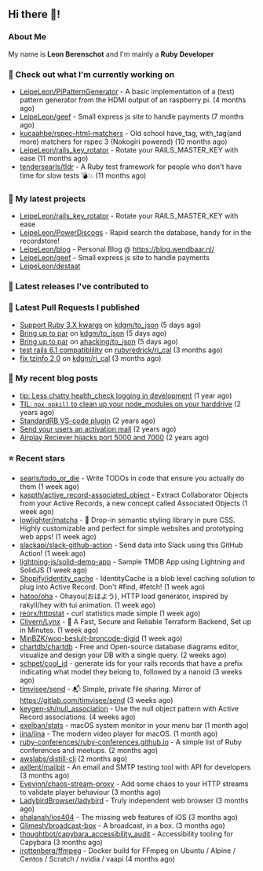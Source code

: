 ## Hi there 👋!

### About Me

My name is **Leon Berenschot** and I'm mainly a **Ruby Developer**
<br>

### 👷 Check out what I'm currently working on

- [LeipeLeon/PiPatternGenerator](https://github.com/LeipeLeon/PiPatternGenerator) - A basic implementation of a (test) pattern generator from the HDMI output of an raspberry pi. (4 months ago)
- [LeipeLeon/geef](https://github.com/LeipeLeon/geef) - Small express js site to handle payments (7 months ago)
- [kucaahbe/rspec-html-matchers](https://github.com/kucaahbe/rspec-html-matchers) - Old school have_tag, with_tag(and more) matchers for rspec 3 (Nokogiri powered) (10 months ago)
- [LeipeLeon/rails_key_rotator](https://github.com/LeipeLeon/rails_key_rotator) - Rotate your RAILS_MASTER_KEY with ease (11 months ago)
- [tendersearls/tldr](https://github.com/tendersearls/tldr) - A Ruby test framework for people who don&#39;t have time for slow tests 💣💥 (11 months ago)

### 🌱 My latest projects

- [LeipeLeon/rails_key_rotator](https://github.com/LeipeLeon/rails_key_rotator) - Rotate your RAILS_MASTER_KEY with ease
- [LeipeLeon/PowerDiscogs](https://github.com/LeipeLeon/PowerDiscogs) - Rapid search the database, handy for in the recordstore!
- [LeipeLeon/blog](https://github.com/LeipeLeon/blog) - Personal Blog @ https://blog.wendbaar.nl/
- [LeipeLeon/geef](https://github.com/LeipeLeon/geef) - Small express js site to handle payments
- [LeipeLeon/destaat](https://github.com/LeipeLeon/destaat)

### 🔭 Latest releases I've contributed to


### 🔨 Latest Pull Requests I published

- [Support Ruby 3.X kwargs](https://github.com/kdgm/to_json/pull/3) on [kdgm/to_json](https://github.com/kdgm/to_json) (5 days ago)
- [Bring up to par](https://github.com/kdgm/to_json/pull/2) on [kdgm/to_json](https://github.com/kdgm/to_json) (5 days ago)
- [Bring up to par](https://github.com/ahacking/to_json/pull/8) on [ahacking/to_json](https://github.com/ahacking/to_json) (5 days ago)
- [test rails 6.1 compatiblility](https://github.com/rubyredrick/ri_cal/pull/24) on [rubyredrick/ri_cal](https://github.com/rubyredrick/ri_cal) (3 months ago)
- [fix tzinfo 2 0](https://github.com/kdgm/ri_cal/pull/4) on [kdgm/ri_cal](https://github.com/kdgm/ri_cal) (3 months ago)

### 📜 My recent blog posts

- [tip: Less chatty health_check logging in development](https://www.wendbaar.nl/posts/2023/07/tip_less_chatty_health_check_logging_in_development) (1 year ago)
- [TIL: `npx npkill` to clean up your node_modules on your harddrive](https://www.wendbaar.nl/posts/2023/03/til_npx_npkill_to_clean_up_your_node_modules_on_your_harddrive) (2 years ago)
- [StandardRB VS-code plugin](https://www.wendbaar.nl/posts/2023/02/standardrb_vscode_plugin) (2 years ago)
- [Send your users an activation mail](https://www.wendbaar.nl/posts/2023/02/send_your_users_an_activation_mail) (2 years ago)
- [Airplay Reciever hijacks port 5000 and 7000](https://www.wendbaar.nl/posts/2023/02/airplay_reciever_hijacks_port_5000_and_7000) (2 years ago)

### ⭐ Recent stars

- [searls/todo_or_die](https://github.com/searls/todo_or_die) - Write TODOs in code that ensure you actually do them (1 week ago)
- [kaspth/active_record-associated_object](https://github.com/kaspth/active_record-associated_object) - Extract Collaborator Objects from your Active Records, a new concept called Associated Objects (1 week ago)
- [lowlighter/matcha](https://github.com/lowlighter/matcha) - 🍵 Drop-in semantic styling library in pure CSS. Highly customizable and perfect for simple websites and prototyping web apps! (1 week ago)
- [slackapi/slack-github-action](https://github.com/slackapi/slack-github-action) - Send data into Slack using this GitHub Action! (1 week ago)
- [lightning-js/solid-demo-app](https://github.com/lightning-js/solid-demo-app) - Sample TMDB App using Lightning and SolidJS (1 week ago)
- [Shopify/identity_cache](https://github.com/Shopify/identity_cache) - IdentityCache is a blob level caching solution to plug into Active Record. Don&#39;t #find, #fetch! (1 week ago)
- [hatoo/oha](https://github.com/hatoo/oha) - Ohayou(おはよう), HTTP load generator, inspired by rakyll/hey with tui animation. (1 week ago)
- [reorx/httpstat](https://github.com/reorx/httpstat) - curl statistics made simple (1 week ago)
- [Clivern/Lynx](https://github.com/Clivern/Lynx) - 🐺 A Fast, Secure and Reliable Terraform Backend, Set up in Minutes. (1 week ago)
- [MinBZK/woo-besluit-broncode-digid](https://github.com/MinBZK/woo-besluit-broncode-digid) (1 week ago)
- [chartdb/chartdb](https://github.com/chartdb/chartdb) - Free and Open-source database diagrams editor, visualize and design your DB with a single query. (2 weeks ago)
- [schpet/cool_id](https://github.com/schpet/cool_id) - generate ids for your rails records that have a prefix indicating what model they belong to, followed by a nanoid (3 weeks ago)
- [timvisee/send](https://github.com/timvisee/send) - :mailbox_with_mail: Simple, private file sharing. Mirror of https://gitlab.com/timvisee/send (3 weeks ago)
- [keygen-sh/null_association](https://github.com/keygen-sh/null_association) - Use the null object pattern with Active Record associations. (4 weeks ago)
- [exelban/stats](https://github.com/exelban/stats) - macOS system monitor in your menu bar (1 month ago)
- [iina/iina](https://github.com/iina/iina) - The modern video player for macOS. (1 month ago)
- [ruby-conferences/ruby-conferences.github.io](https://github.com/ruby-conferences/ruby-conferences.github.io) - A simple list of Ruby conferences and meetups. (2 months ago)
- [awslabs/distill-cli](https://github.com/awslabs/distill-cli) (2 months ago)
- [axllent/mailpit](https://github.com/axllent/mailpit) - An email and SMTP testing tool with API for developers (3 months ago)
- [Eyevinn/chaos-stream-proxy](https://github.com/Eyevinn/chaos-stream-proxy) - Add some chaos to your HTTP streams to validate player behaviour (3 months ago)
- [LadybirdBrowser/ladybird](https://github.com/LadybirdBrowser/ladybird) - Truly independent web browser (3 months ago)
- [shalanah/ios404](https://github.com/shalanah/ios404) - The missing web features of iOS (3 months ago)
- [Glimesh/broadcast-box](https://github.com/Glimesh/broadcast-box) - A broadcast, in a box.  (3 months ago)
- [thoughtbot/capybara_accessibility_audit](https://github.com/thoughtbot/capybara_accessibility_audit) - Accessibility tooling for Capybara (3 months ago)
- [jrottenberg/ffmpeg](https://github.com/jrottenberg/ffmpeg) - Docker build for FFmpeg on Ubuntu / Alpine / Centos / Scratch / nvidia / vaapi (4 months ago)

